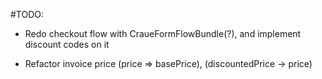 #TODO:

- Redo checkout flow with CraueFormFlowBundle(?), and implement discount codes on it

- Refactor invoice price (price => basePrice), (discountedPrice -> price)
